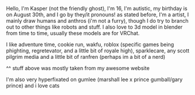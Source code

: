 Hello, I'm Kasper (not the friendly ghost), I'm 16, I'm autistic, my birthday is on August 30th, and I go by they/it pronouns! 
as stated before, I'm a artist, I mainly draw humans and anthros (i'm not a furry), though I do try to branch out to other things like robots and stuff. 
I also love to 3d model in blender from time to time, usually these models are for VRChat.

I like adventure time, cookie run, wakfu, roblox (specific games being phighting, regretevator, and a little bit of royale high), 
sparklecare, any scott pilgrim media and a little bit of ranfren (perhaps im a bit of a nerd)

^^ stuff above was mostly taken from my awesome website

I'm also very hyperfixated on gumlee (marshall lee x prince gumball/gary prince) and i love cats
